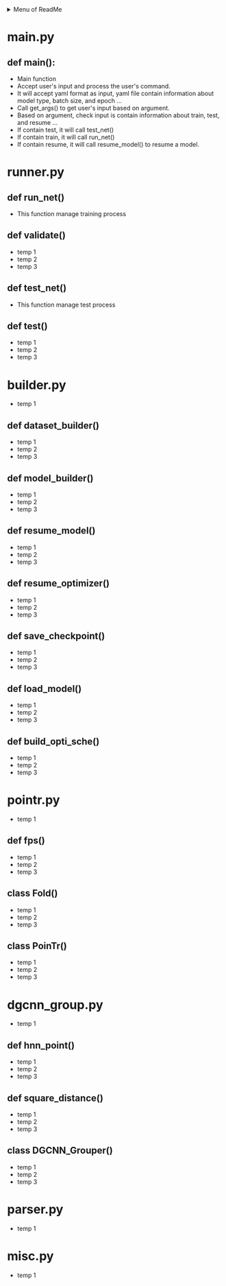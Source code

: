 <details>
  <summary>Menu of ReadMe</summary>
  <ol>
    <li>
      <a href="#mainpy">main.py</a>
      <ul>
        <li><a href="#def-main">def main()</a></li>
      </ul>
    </li>
    <li>
    <a href="#runnerpy">runner.py</a>
    <ul>
        <li><a href="#def-run_net">def run_net()</a></li>
        <ul>
        <li><a href="#def-validate">def validate()</a></li>
        </ul>
        <li><a href="#def-test_net">def test_net()</a></li>
        <ul>
        <li><a href="#def-test">def test()</a></li> 
      </ul>
      </ul>
    </li>
    <li>
      <a href="#builderpy">builder.py</a>
      <ul>
        <li><a href="#def-dataset_builder">def dataset_builder()</a></li>
        <li><a href="#def-model_builder">def model_builder()</a></li>
        <li><a href="#def-resume_model">def resume_model()</a></li>
        <li><a href="#def-resume_optimizer">def resume_optimizer()</a></li>
        <li><a href="#def-save_checkpoint">def save_checkpoint()</a></li>
        <li><a href="#def-load_model">def load_model()</a></li>
        <li><a href="#def-build_opti_sche">def build_opti_sche()</a></li> 
      </ul>
    </li>
    <li>
      <a href="#pointrpy">Pointr.py</a></li>
      <ul>
        <li><a href="#class-fold">class Fold()</a></li>
        <li><a href="#class-pointr">class PoinTr()</a></li>
      </ul>
    <li><a href="#dgcnn_grouppy">dgcnn_group.py</a>
    <ul>
        <li><a href="#def-knn_point">def knn_point()</a></li>
        <li><a href="#def-square_distance">def square_distance()</a></li>
        <li><a href="#class-dgcnn_grouper">class DGCNN_Grouper()</a></li>
      </ul>
    </li>
    <li><a href="#parserpy">parser.py</a></li>
    <li><a href="#miscpy">misc.py</a></li>
    <li><a href="#acknowledgments">Acknowledgments</a></li>
  </ol>
</details>


# main.py
## def main():  
- Main function
- Accept user's input and process the user's command.
- It will accept yaml format as input, yaml file contain information about model type, batch size, and epoch ...
- Call get_args() to get user's input based on argument.
- Based on argument, check input is contain information about train, test, and resume ...  
- If contain test, it will call test_net()
- If contain train, it will call run_net()
- If contain resume, it will call resume_model() to resume a model.

# runner.py
## def run_net()
- This function manage training process

## def validate()
- temp 1
- temp 2
- temp 3

## def test_net()
- This function manage test process

## def test()
- temp 1
- temp 2
- temp 3



# builder.py
- temp 1
## def dataset_builder()
- temp 1
- temp 2
- temp 3
## def model_builder()
- temp 1
- temp 2
- temp 3
## def resume_model()
- temp 1
- temp 2
- temp 3
## def resume_optimizer()
- temp 1
- temp 2
- temp 3
## def save_checkpoint()
- temp 1
- temp 2
- temp 3
## def load_model()
- temp 1
- temp 2
- temp 3
## def build_opti_sche()
- temp 1
- temp 2
- temp 3

# pointr.py
- temp 1
## def fps()
- temp 1
- temp 2
- temp 3
## class Fold()
- temp 1
- temp 2
- temp 3
## class PoinTr()
- temp 1
- temp 2
- temp 3

# dgcnn_group.py
- temp 1

## def hnn_point()
- temp 1
- temp 2
- temp 3
## def square_distance()
- temp 1
- temp 2
- temp 3
## class DGCNN_Grouper()
- temp 1
- temp 2
- temp 3


# parser.py
- temp 1
# misc.py
- temp 1